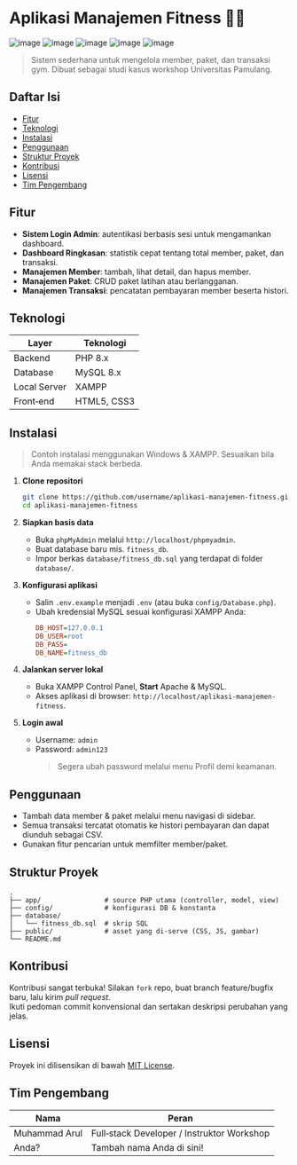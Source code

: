 # Aplikasi Manajemen Fitness 🏋️‍♂️
![image](https://img.shields.io/badge/HTML5-E34F26?style=for-the-badge&logo=html5&logoColor=white)
![image](https://img.shields.io/badge/Bootstrap-563D7C?style=for-the-badge&logo=bootstrap&logoColor=white)
![image](https://img.shields.io/badge/PHP-777BB4?style=for-the-badge&logo=php&logoColor=white)
![image](https://img.shields.io/badge/MySQL-005C84?style=for-the-badge&logo=mysql&logoColor=white)
![image](https://img.shields.io/badge/Xampp-F37623?style=for-the-badge&logo=xampp&logoColor=white)
&#x20; &#x20;

> Sistem sederhana untuk mengelola member, paket, dan transaksi gym. Dibuat sebagai studi kasus workshop Universitas Pamulang.

## Daftar Isi

- [Fitur](#fitur)
- [Teknologi](#teknologi)
- [Instalasi](#instalasi)
- [Penggunaan](#penggunaan)
- [Struktur Proyek](#struktur-proyek)
- [Kontribusi](#kontribusi)
- [Lisensi](#lisensi)
- [Tim Pengembang](#tim-pengembang)

## Fitur

- **Sistem Login Admin**: autentikasi berbasis sesi untuk mengamankan dashboard.
- **Dashboard Ringkasan**: statistik cepat tentang total member, paket, dan transaksi.
- **Manajemen Member**: tambah, lihat detail, dan hapus member.
- **Manajemen Paket**: CRUD paket latihan atau berlangganan.
- **Manajemen Transaksi**: pencatatan pembayaran member beserta histori.

## Teknologi

| Layer        | Teknologi   |
| ------------ | ----------- |
| Backend      | PHP 8.x     |
| Database     | MySQL 8.x   |
| Local Server | XAMPP       |
| Front‑end    | HTML5, CSS3 |

## Instalasi

> Contoh instalasi menggunakan Windows & XAMPP. Sesuaikan bila Anda memakai stack berbeda.

1. **Clone repositori**

   ```bash
   git clone https://github.com/username/aplikasi-manajemen-fitness.git
   cd aplikasi-manajemen-fitness
   ```

2. **Siapkan basis data**

   - Buka `phpMyAdmin` melalui `http://localhost/phpmyadmin`.
   - Buat database baru mis. `fitness_db`.
   - Impor berkas `database/fitness_db.sql` yang terdapat di folder `database/`.

3. **Konfigurasi aplikasi**

   - Salin `.env.example` menjadi `.env` (atau buka `config/Database.php`).
   - Ubah kredensial MySQL sesuai konfigurasi XAMPP Anda:
     ```ini
     DB_HOST=127.0.0.1
     DB_USER=root
     DB_PASS=
     DB_NAME=fitness_db
     ```

4. **Jalankan server lokal**

   - Buka XAMPP Control Panel, **Start** Apache & MySQL.
   - Akses aplikasi di browser: `http://localhost/aplikasi-manajemen-fitness`.

5. **Login awal**

   - Username: `admin`
   - Password: `admin123`
     > Segera ubah password melalui menu Profil demi keamanan.

## Penggunaan

- Tambah data member & paket melalui menu navigasi di sidebar.
- Semua transaksi tercatat otomatis ke histori pembayaran dan dapat diunduh sebagai CSV.
- Gunakan fitur pencarian untuk memfilter member/paket.

## Struktur Proyek

```
.
├── app/                # source PHP utama (controller, model, view)
├── config/             # konfigurasi DB & konstanta
├── database/
│   └── fitness_db.sql  # skrip SQL
├── public/             # asset yang di‑serve (CSS, JS, gambar)
└── README.md
```

## Kontribusi

Kontribusi sangat terbuka! Silakan `fork` repo, buat branch feature/bugfix baru, lalu kirim *pull request*.\
Ikuti pedoman commit konvensional dan sertakan deskripsi perubahan yang jelas.

## Lisensi

Proyek ini dilisensikan di bawah [MIT License](LICENSE).

## Tim Pengembang

| Nama          | Peran                                      |
| ------------- | ------------------------------------------ |
| Muhammad Arul | Full‑stack Developer / Instruktor Workshop |
| Anda?         | Tambah nama Anda di sini!                  |

